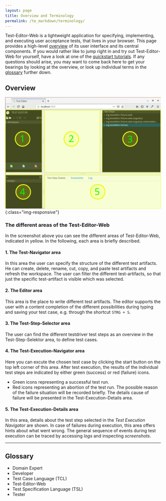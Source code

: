```yaml
---
layout: page
title: Overview and Terminology
permalink: /te_markdown/terminology/
---
```


Test-Editor-Web is a lightweight application for specifying, implementing, and executing user acceptance tests, that lives in your browser. This page provides a high-level [overview](#overview) of its user interface and its central components. If you would rather like to jump right in and try out Test-Editor-Web for yourself, have a look at one of the [quickstart tutorials](/te_markdown/tutorials). If any questions should arise, you may want to come back here to get your bearings by looking at the overview, or look up individual terms in the [glossary](#glossary) further down.

## Overview

![Overview](/images/te.overview.svg?sanitize=true){:class="img-responsive"}

### The different areas of the Test-Editor-Web
In the screenshot above you can see the different areas of Test-Editor-Web, indicated in yellow.
In the following, each area is briefly described.

#### 1. The Test-Navigator area
In this area the user can specify the structure of the different test artifacts.
He can create, delete, rename, cut, copy, and paste test artifacts and refresh the workspace.
The user can filter the different test-artifacts, so that just the specific test-artifact is visible which was selected.

#### 2. The Editor area
This area is the place to write different test artifacts. The editor supports the user with a content completion of the different possibilities during typing and saving your test case, e.g. through the shortcut ```STRG + S```.

#### 3. The Test-Step-Selector area
The user can find the different testdriver test steps as an overview in the Test-Step-Selektor area, to define test cases.

#### 4. The Test-Execution-Navigator area
Here you can excute the chosen test case by clicking the start button on the top left corner of this area. After test execution, the results of the individual test steps are indicated by either green (success) or red (failure) icons.
* Green icons representing a successful test run. 
* Red icons representing an abortion of the test run. The possible reason of the failure situation will be recorded briefly. The details cause of failure will be presented in the Test-Execution-Details area. 


#### 5. The Test-Execution-Details area
In this area, details about the test step selected in the _Test Execution Navigator_ are shown. In case of failures during execution, this area offers hints about what went wrong. The general sequence of events during test execution can be traced by accessing _logs_ and inspecting _screenshots_.

----

## Glossary

* Domain Expert
* Developer
* Test Case Language (TCL)
* Test-Editor-Web
* Test Specification Language (TSL)
* Tester

<!--- TODO: write user-friendly definitions, layout the glossary as definition list with anchors for cross-referencing. The following is an example of how that might look:
<a name="domain-expert"></a>Domain expert
: A stakeholder and probably a user of the system under test, who has a deep understanding of the problem domain. Domain experts specify what they expect the system to do and how it should behave, using the [test specification language (TSL)](#test-specification-language).

<a name="developer"></a>Developer
: TBW

<a name="tester"></a>Tester
: TBW

<a name="test-specification-language"></a>Test Specification Language (TSL)
: TBW
-->
